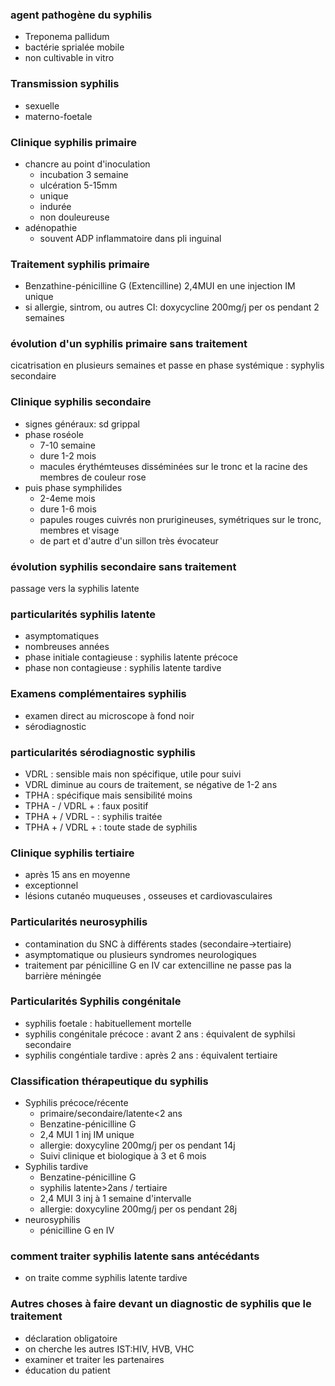 ### agent pathogène du syphilis
- Treponema pallidum
- bactérie sprialée mobile
- non cultivable in vitro

### Transmission syphilis
- sexuelle
- materno-foetale

### Clinique syphilis primaire
- chancre au point d'inoculation
    - incubation 3 semaine
    - ulcération 5-15mm
    - unique
    - indurée
    - non douleureuse
- adénopathie
    - souvent ADP inflammatoire dans pli inguinal

### Traitement syphilis primaire
- Benzathine-pénicilline G (Extencilline) 2,4MUI en une injection IM unique
- si allergie, sintrom, ou autres CI: doxycycline 200mg/j per os pendant 2 semaines

### évolution d'un syphilis primaire sans traitement
cicatrisation en plusieurs semaines et passe en phase systémique : syphylis secondaire

### Clinique syphilis secondaire
- signes généraux: sd grippal
- phase roséole
    - 7-10 semaine
    - dure 1-2 mois
    - macules érythémteuses disséminées sur le tronc et la racine des membres de couleur rose
- puis phase symphilides
    - 2-4eme mois
    - dure 1-6 mois
    - papules rouges cuivrés non prurigineuses, symétriques sur le tronc, membres et visage
    - de part et d'autre d'un sillon très évocateur

### évolution syphilis secondaire sans traitement
passage vers la syphilis latente

### particularités syphilis latente
- asymptomatiques
- nombreuses années
- phase initiale contagieuse : syphilis latente précoce
- phase non contagieuse : syphilis latente tardive

### Examens complémentaires syphilis
- examen direct au microscope à fond noir
- sérodiagnostic

### particularités sérodiagnostic syphilis
- VDRL : sensible mais non spécifique, utile pour suivi
- VDRL diminue au cours de traitement, se négative de 1-2 ans
- TPHA : spécifique mais sensibilité moins
- TPHA - / VDRL + : faux positif
- TPHA + / VDRL - : syphilis traitée
- TPHA + / VDRL + : toute stade de syphilis

### Clinique syphilis tertiaire
- après 15 ans en moyenne
- exceptionnel
- lésions cutanéo muqueuses , osseuses et cardiovasculaires

### Particularités neurosyphilis
- contamination du SNC à différents stades (secondaire->tertiaire)
- asymptomatique ou plusieurs syndromes neurologiques
- traitement par pénicilline G en IV car extencilline ne passe pas la barrière méningée

### Particularités Syphilis congénitale
- syphilis foetale : habituellement mortelle
- syphilis congénitale précoce : avant 2 ans : équivalent de syphilsi secondaire
- syphilis congéntiale tardive : après 2 ans : équivalent tertiaire

### Classification thérapeutique du syphilis
- Syphilis précoce/récente
    - primaire/secondaire/latente<2 ans
    - Benzatine-pénicilline G
    - 2,4 MUI 1 inj IM unique
    - allergie: doxycyline 200mg/j per os pendant 14j
    - Suivi clinique et biologique à 3 et 6 mois
- Syphilis tardive
    - Benzatine-pénicilline G
    - syphilis latente>2ans / tertiaire
    - 2,4 MUI 3 inj à 1 semaine d'intervalle
    - allergie: doxycyline 200mg/j per os pendant 28j
- neurosyphilis
    - pénicilline G en IV

### comment traiter syphilis latente sans antécédants
- on traite comme syphilis latente tardive

### Autres choses à faire devant un diagnostic de syphilis que le traitement
- déclaration obligatoire
- on cherche les autres IST:HIV, HVB, VHC
- examiner et traiter les partenaires
- éducation du patient
